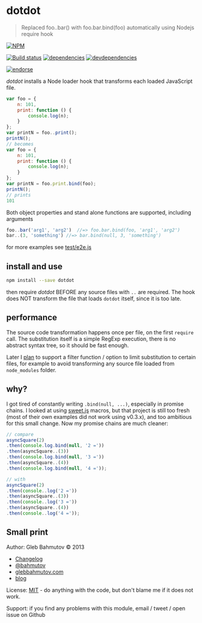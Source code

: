 # dotdot

> Replaced foo..bar() with foo.bar.bind(foo) automatically using Nodejs require hook

[![NPM][dotdot-icon]][dotdot-url]

[![Build status][dotdot-ci-image]][dotdot-ci-url]
[![dependencies][dotdot-dependencies-image]][dotdot-dependencies-url]
[![devdependencies][dotdot-devdependencies-image]][dotdot-devdependencies-url]

[![endorse][endorse-image]][endorse-url]

*dotdot* installs a Node loader hook that transforms each loaded JavaScript file.

```js
var foo = {
    n: 101,
    print: function () {
        console.log(n);
    }
};
var printN = foo..print();
printN();
// becomes
var foo = {
    n: 101,
    print: function () {
        console.log(n);
    }
};
var printN = foo.print.bind(foo);
printN();
// prints
101
```

Both object properties and stand alone functions are supported, including arguments

```js
foo..bar('arg1', 'arg2')  //=> foo.bar.bind(foo, 'arg1', 'arg2')
bar..(3, 'something') //=> bar.bind(null, 3, 'something')
```

for more examples see [test/e2e.js](test/e2e.js)

## install and use

```sh
npm install --save dotdot
```

then require *dotdot* BEFORE any source files with `..` are required.
The hook does NOT transform the file that loads `dotdot` itself, since it is too late.

## performance

The source code transformation happens once per file, on the first `require` call.
The substitution itself is a simple RegExp execution, there is no abstract syntax tree,
so it should be fast enough.

Later I [plan](https://github.com/bahmutov/dotdot/issues/2) to support a
filter function / option to limit substitution to
certain files, for example to avoid transforming any source file loaded from `node_modules`
folder.

## why?

I got tired of constantly writing `.bind(null, ...)`, especially in promise chains.
I looked at using [sweet.js](http://sweetjs.org/) macros, but that project is still
too fresh (most of their own examples did not work using v0.3.x), and too ambitious
for this small change. Now my promise chains are much cleaner:

```js
// compare
asyncSquare(2)
.then(console.log.bind(null, '2 ='))
.then(asyncSquare..(3))
.then(console.log.bind(null, '3 ='))
.then(asyncSquare..(4))
.then(console.log.bind(null, '4 ='));

// with
asyncSquare(2)
.then(console..log('2 ='))
.then(asyncSquare..(3))
.then(console..log('3 ='))
.then(asyncSquare..(4))
.then(console..log('4 ='));
```

## Small print

Author: Gleb Bahmutov &copy; 2013

* [Changelog](History.md)
* [@bahmutov](https://twitter.com/bahmutov)
* [glebbahmutov.com](http://glebbahmutov.com)
* [blog](http://bahmutov.calepin.co/)

License: [MIT](MIT-license.md) - do anything with the code,
but don't blame me if it does not work.

Support: if you find any problems with this module, email / tweet / open issue on Github

[dotdot-icon]: https://nodei.co/npm/dotdot.png?downloads=true
[dotdot-url]: https://npmjs.org/package/dotdot
[dotdot-ci-image]: https://travis-ci.org/bahmutov/dotdot.png?branch=master
[dotdot-ci-url]: https://travis-ci.org/bahmutov/dotdot
[dotdot-dependencies-image]: https://david-dm.org/bahmutov/dotdot.png
[dotdot-dependencies-url]: https://david-dm.org/bahmutov/dotdot
[dotdot-devdependencies-image]: https://david-dm.org/bahmutov/dotdot/dev-status.png
[dotdot-devdependencies-url]: https://david-dm.org/bahmutov/dotdot#info=devDependencies
[endorse-image]: https://api.coderwall.com/bahmutov/endorsecount.png
[endorse-url]: https://coderwall.com/bahmutov
